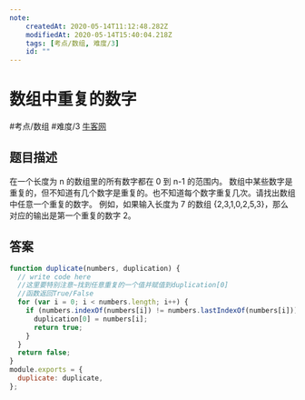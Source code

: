 ```yaml
---
note:
    createdAt: 2020-05-14T11:12:48.282Z
    modifiedAt: 2020-05-14T15:40:04.218Z
    tags: [考点/数组, 难度/3]
    id: ""
---
```

# 数组中重复的数字
#考点/数组 #难度/3 [牛客网](https://www.nowcoder.com/practice/623a5ac0ea5b4e5f95552655361ae0a8?tpId=13&tqId=11203&tPage=1&rp=1&ru=/ta/coding-interviews&qru=/ta/coding-interviews/question-ranking)
<!-- @crossnote.comment "id":"a73028ee-1912-4a4f-b2b0-1e9b1cad4021" -->  
## 题目描述
在一个长度为 n 的数组里的所有数字都在 0 到 n-1 的范围内。 数组中某些数字是重复的，但不知道有几个数字是重复的。也不知道每个数字重复几次。请找出数组中任意一个重复的数字。 例如，如果输入长度为 7 的数组 {2,3,1,0,2,5,3}，那么对应的输出是第一个重复的数字 2。

## 答案

```javascript
function duplicate(numbers, duplication) {
  // write code here
  //这里要特别注意~找到任意重复的一个值并赋值到duplication[0]
  //函数返回True/False
  for (var i = 0; i < numbers.length; i++) {
    if (numbers.indexOf(numbers[i]) != numbers.lastIndexOf(numbers[i])) {
      duplication[0] = numbers[i];
      return true;
    }
  }
  return false;
}
module.exports = {
  duplicate: duplicate,
};
```
